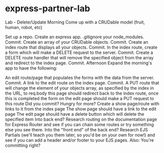 # express-partner-lab

Lab - Delete/Update
Morning
Come up with a CRUDable model (fruit, human, robot, etc)

Set up a repo.
Create an express app. .gitignore your node_modules. Commit.
Create an array of your CRUDable objects. Commit.
Create an index route that displays all your objects. Commit.
In the index route, create a form which will make a DELETE request to the server. Commit.
Create a DELETE route handler that will remove the specified object from the array and redirect to the index page. Commit.
Afternoon
Expand the morning's app to have the following:

An edit route/page that populates the forms with the data from the server. Commit.
A link to the edit route on the index page. Commit.
A PUT route that will change the element of your objects array, as specified by the index in the URL, to req.body
this page should redirect back to the index route, once this is completed
the form on the edit page should make a PUT request to this route
Did you commit?
Hungry for more?
Create a show page/route with links to it from the index page
The show page should have a link to the edit page
The edit page should have a delete button which will delete the specified item
Into back end? Research routing on the documentation page for Express Router and see if you can chain some routes or try something else you see there.
Into the "front end" of the back end? Research EJS Partials (we'll teach you them later, so you'd be on your own for now!) and see if you can add a header and/or footer to your EJS pages. Also:
You're committing right?
